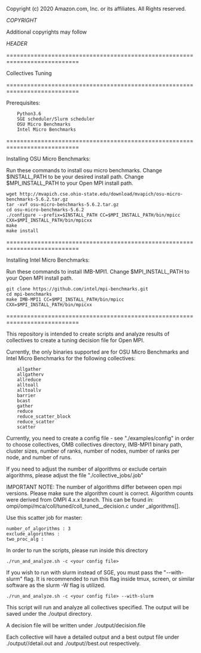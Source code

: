 Copyright (c) 2020      Amazon.com, Inc. or its affiliates.  All Rights
                        reserved.

$COPYRIGHT$

Additional copyrights may follow

$HEADER$

===========================================================================

Collectives Tuning

===========================================================================

Prerequisites:

        Python3.6
        SGE scheduler/Slurm scheduler
        OSU Micro Benchmarks
        Intel Micro Benchmarks

===========================================================================

Installing OSU Micro Benchmarks:

Run these commands to install osu micro benchmarks. Change $INSTALL_PATH
to be your desired install path. Change $MPI_INSTALL_PATH to your Open MPI
install path.

```
wget http://mvapich.cse.ohio-state.edu/download/mvapich/osu-micro-benchmarks-5.6.2.tar.gz
tar -xvf osu-micro-benchmarks-5.6.2.tar.gz
cd osu-micro-benchmarks-5.6.2
./configure --prefix=$INSTALL_PATH CC=$MPI_INSTALL_PATH/bin/mpicc CXX=$MPI_INSTALL_PATH/bin/mpicxx
make
make install
```

===========================================================================

Installing Intel Micro Benchmarks:

Run these commands to install IMB-MPI1. Change $MPI_INSTALL_PATH to your
Open MPI install path.

```
git clone https://github.com/intel/mpi-benchmarks.git
cd mpi-benchmarks
make IMB-MPI1 CC=$MPI_INSTALL_PATH/bin/mpicc CXX=$MPI_INSTALL_PATH/bin/mpicxx
```

===========================================================================

This repository is intended to create scripts and analyze results of
collectives to create a tuning decision file for Open MPI.

Currently, the only binaries supported are for OSU Micro Benchmarks and
Intel Micro Benchmarks for the following collectives:

        allgather
        allgatherv
        allreduce
        alltoall
        alltoallv
        barrier
        bcast
        gather
        reduce
        reduce_scatter_block
        reduce_scatter
        scatter

Currently, you need to create a config file - see "./examples/config" in order
to choose collectives, OMB collectives directory, IMB-MPI1 binary path,
cluster sizes, number of ranks, number of nodes, number of ranks per node,
and number of runs.

If you need to adjust the number of algorithms or exclude certain
algorithms, please adjust the file "./collective_jobs/<collective>.job"

IMPORTANT NOTE: The number of algorithms differ between open mpi versions.
Please make sure the algorithm count is correct. Algorithm counts were
derived from OMPI 4.x.x branch. This can be found in:
ompi/ompi/mca/coll/tuned/coll_tuned_<collective>_decision.c under
<collective>_algorithms[].

Use this scatter job for master:
```
number_of_algorithms : 3
exclude_algorithms :
two_proc_alg :
```

In order to run the scripts, please run inside this directory
```
./run_and_analyze.sh -c <your config file>
```

If you wish to run with slurm instead of SGE, you must pass the "--with-slurm"
flag. It is recommended to run this flag inside tmux, screen, or similar
software as the slurm -W flag is utilized.
```
./run_and_analyze.sh -c <your config file> --with-slurm
```

This script will run and analyze all collectives specified. The output
will be saved under the ./output directory.

A decision file will be written under ./output/decision.file

Each collective will have a detailed output and a best output file under
./output/<collective>/detail.out and ./output/<collective>/best.out
respectively.
